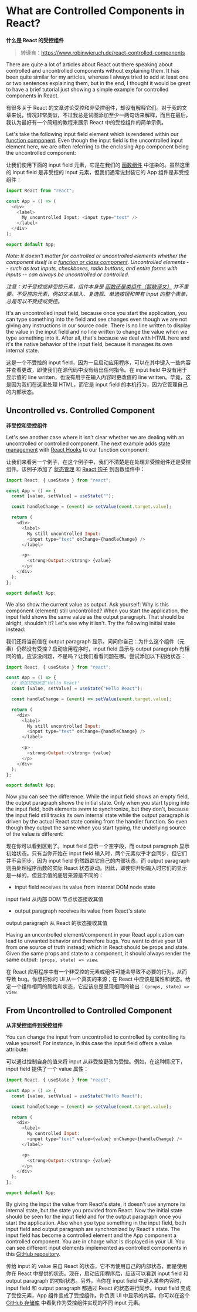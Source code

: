 # What are Controlled Components in React?

**什么是 React 的受控组件**

> 转译自：https://www.robinwieruch.de/react-controlled-components

There are quite a lot of articles about React out there speaking about controlled and uncontrolled components without explaining them. It has been quite similar for my articles, whereas I always tried to add at least one or two sentences explaining them, but in the end, I thought it would be great to have a brief tutorial just showing a simple example for controlled components in React.

有很多关于 React 的文章讨论受控和非受控组件，却没有解释它们。对于我的文章来说，情况非常类似，不过我总是试图添加至少一两句话来解释，而且在最后，我认为最好有一个简短的教程来展示 React 中的受控组件的简单示例。

Let's take the following input field element which is rendered within our [function component](https://www.robinwieruch.de/react-function-component/). Even though the input field is the uncontrolled input element here, we are often referring to the enclosing App component being the uncontrolled component:

让我们使用下面的 input field 元素，它是在我们的 [函数组件](/React/React-Function-Components.md) 中渲染的。虽然这里的 input field 是非受控的 input 元素，但我们通常说封装它的 App 组件是非受控组件：

```js
import React from "react";

const App = () => (
  <div>
    <label>
      My uncontrolled Input: <input type="text" />
    </label>
  </div>
);

export default App;
```

_Note: It doesn't matter for controlled or uncontrolled elements whether the component itself is a [function or class component](https://www.robinwieruch.de/react-component-types/). Uncontrolled elements -- such as text inputs, checkboxes, radio buttons, and entire forms with inputs -- can always be uncontrolled or controlled._

_注意：对于受控或非受控元素，组件本身是 [函数还是类组件（暂缺译文）]() 并不重要。不受控的元素，例如文本输入、复选框、单选按钮和带有 input 的整个表单，总是可以不受控或受控。_

It's an uncontrolled input field, because once you start the application, you can type something into the field and see changes even though we are not giving any instructions in our source code. There is no line written to display the value in the input field and no line written to change the value when we type something into it. After all, that's because we deal with HTML here and it's the native behavior of the input field, because it manages its own internal state.

这是一个不受控的 input field，因为一旦启动应用程序，可以在其中键入一些内容并查看更改，即使我们在源代码中没有给出任何指令。在 input field 中没有用于显示值的 line written，也没有用于在输入内容时更改值的 line written。毕竟，这是因为我们在这里处理 HTML，而它是 input field 的本机行为，因为它管理自己的内部状态。

## Uncontrolled vs. Controlled Component

**非受控和受控组件**

Let's see another case where it isn't clear whether we are dealing with an uncontrolled or controlled component. The next example adds [state management](https://www.robinwieruch.de/react-state-usereducer-usestate-usecontext) with [React Hooks](https://www.robinwieruch.de/react-hooks/) to our function component:

让我们来看另一个例子，在这个例子中，我们不清楚是在处理非受控组件还是受控组件。该例子添加了 [状态管理](/React/React-State-Hooks-useReducer-useState-useContext.md) 和 [React 钩子](/React/What-are-React-Hooks.md) 到函数组件中：

```js
import React, { useState } from "react";

const App = () => {
  const [value, setValue] = useState("");

  const handleChange = (event) => setValue(event.target.value);

  return (
    <div>
      <label>
        My still uncontrolled Input:
        <input type="text" onChange={handleChange} />
      </label>

      <p>
        <strong>Output:</strong> {value}
      </p>
    </div>
  );
};

export default App;
```

We also show the current value as output. Ask yourself: Why is this component (element) still uncontrolled? When you start the application, the input field shows the same value as the output paragraph. That should be alright, shouldn't it? Let's see why it isn't. Try the following initial state instead:

我们还将当前值在 output paragraph 显示。问问你自己：为什么这个组件（元素）仍然没有受控？启动应用程序时，input field 显示与 output paragraph 有相同的值。应该没问题，不是吗？让我们看看问题在哪。尝试添加以下初始状态：

```js
import React, { useState } from "react";

const App = () => {
  // 添加初始状态'Hello React'
  const [value, setValue] = useState("Hello React");

  const handleChange = (event) => setValue(event.target.value);

  return (
    <div>
      <label>
        My still uncontrolled Input:
        <input type="text" onChange={handleChange} />
      </label>

      <p>
        <strong>Output:</strong> {value}
      </p>
    </div>
  );
};

export default App;
```

Now you can see the difference. While the input field shows an empty field, the output paragraph shows the initial state. Only when you start typing into the input field, both elements _seem_ to synchronize, but they don't, because the input field still tracks its own internal state while the output paragraph is driven by the actual React state coming from the handler function. So even though they output the same when you start typing, the underlying source of the value is different:

现在你可以看到区别了。input field 显示一个空字段，而 output paragraph 显示初始状态。只有当你开始在 input field 输入时，两个元素似乎才会同步，但它们并不会同步，因为 input field 仍然跟踪它自己的内部状态，而 output paragraph 则由处理程序函数的实际 React 状态驱动。因此，即使你开始输入时它们的显示是一样的，但显示值的底层来源是不同的：

- input field receives its value from internal DOM node state

input field 从内部 DOM 节点状态接收其值

- output paragraph receives its value from React's state

output paragraph 从 React 的状态接收其值

Having an uncontrolled element/component in your React application can lead to unwanted behavior and therefore bugs. You want to drive your UI from one source of truth instead; which in React should be props and state. Given the same props and state to a component, it should always render the same output: `(props, state) => view`.

在 React 应用程序中有一个非受控的元素或组件可能会导致不必要的行为，从而导致 bug。你想把你的 UI 从一个真实的来源；在 React 中应该是属性和状态。给定一个组件相同的属性和状态，它应该总是呈现相同的输出：`(props, state) => view`

## From Uncontrolled to Controlled Component

**从非受控组件到受控组件**

You can change the input from uncontrolled to controlled by controlling its value yourself. For instance, in this case the input field offers a value attribute:

可以通过控制自身的值来将 input 从非受控更改为受控。例如，在这种情况下，input field 提供了一个 value 属性：

```js
import React, { useState } from "react";

const App = () => {
  const [value, setValue] = useState("Hello React");

  const handleChange = (event) => setValue(event.target.value);

  return (
    <div>
      <label>
        My controlled Input:
        <input type="text" value={value} onChange={handleChange} />
      </label>

      <p>
        <strong>Output:</strong> {value}
      </p>
    </div>
  );
};

export default App;
```

By giving the input the value from React's state, it doesn't use anymore its internal state, but the state you provided from React. Now the initial state should be seen for the input field and for the output paragraph once you start the application. Also when you type something in the input field, both input field and output paragraph are synchronized by React's state. The input field has become a controlled element and the App component a controlled component. You are in charge what is displayed in your UI. You can see different input elements implemented as controlled components in this [GitHub repository](https://github.com/the-road-to-learn-react/react-controlled-components-examples).

传给 input 的 value 来自 React 的状态，它不再使用自己的内部状态，而是使用你在 React 中提供的状态。现在，启动应用程序后，应该可以看到 input field 和 output paragraph 的初始状态。另外，当你在 input field 中键入某些内容时，input field 和 output paragraph 都通过 React 的状态进行同步。input field 变成了受控元素，App 组件变成了受控组件。你负责 UI 中显示的内容。你可以在这个 [GitHub 存储库](https://github.com/the-road-to-learn-react/react-controlled-components-examples) 中看到作为受控组件实现的不同 input 元素。
